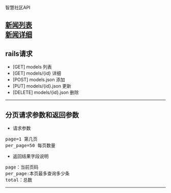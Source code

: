 智慧社区API  

[新闻列表](/jinwanlin/wisdom-api/blob/master/news/list.md)  
[新闻详细](jinwanlin/wisdom-api/blob/master/news/show.md)  
------------------------
## rails请求
* [GET]		models			列表
* [GET]		models/{id} 		详细
* [POST]	models.json		添加
* [PUT]		models/{id}.json	更新
* [DELETE]	models/{id}.json	删除

-------------------------
## 分页请求参数和返回参数
* 请求参数
<pre>
page=1 第几页  
per_page=50 每页数量
</pre>


* 返回结果字段说明
<pre>
page：当前页码  
per_page:本页最多查询多少条  
total：总数
</pre>
---------------------------------------



